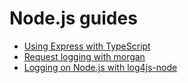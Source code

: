 # Node.js guides

- [Using Express with TypeScript](./express-with-typescript)
- [Request logging with morgan](./morgan-request-logging)
- [Logging on Node.js with log4js-node](./logging-with-log4js-node)